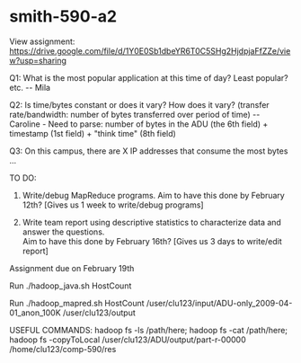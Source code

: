 # smith-590-a2

View assignment: https://drive.google.com/file/d/1Y0E0Sb1dbeYR6T0C5SHg2HjdpjaFfZZe/view?usp=sharing

Q1: What is the most popular application at this time of day? Least popular? etc. -- Mila

Q2: Is time/bytes constant or does it vary? How does it vary? (transfer rate/bandwidth: number of bytes transferred over period of time) -- Caroline - Need to parse: number of bytes in the ADU (the 6th field) + timestamp (1st field) + "think time" (8th field)

Q3: On this campus, there are X IP addresses that consume the most bytes ...


TO DO:

1. Write/debug MapReduce programs. Aim to have this done by February 12th? [Gives us 1 week to write/debug programs]

2. Write team report using descriptive statistics to characterize data and answer the questions.  
Aim to have this done by February 16th? [Gives us 3 days to write/edit report]

Assignment due on February 19th



Run ./hadoop_java.sh HostCount

Run ./hadoop_mapred.sh HostCount /user/clu123/input/ADU-only_2009-04-01_anon_100K /user/clu123/output


USEFUL COMMANDS:
hadoop fs -ls /path/here;
hadoop fs -cat /path/here;
hadoop fs -copyToLocal /user/clu123/ADU/output/part-r-00000 /home/clu123/comp-590/res
